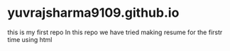 # yuvrajsharma9109.github.io
this is my first repo
In this repo we have tried making resume for the firstr time using html

